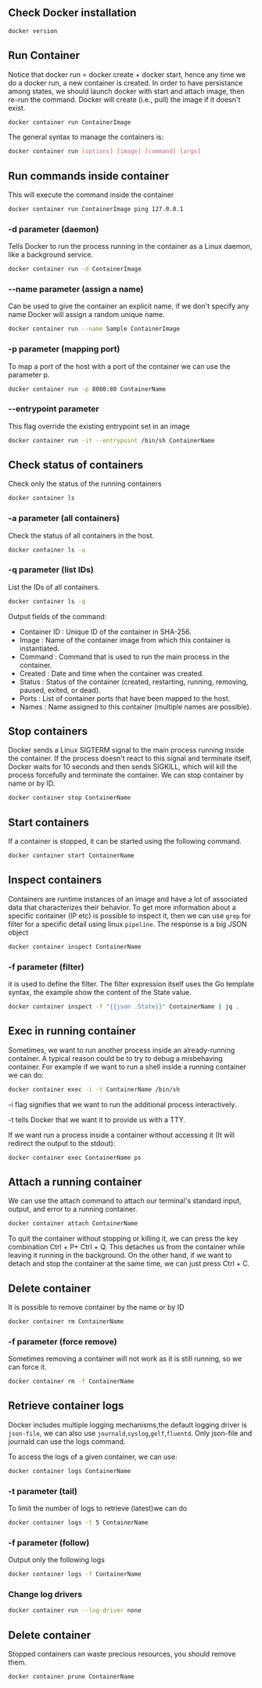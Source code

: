 ## Check Docker installation
```sh
docker version
```

## Run Container
Notice that docker run = docker create + docker start, hence any time we do a docker run, a new container is created.
In order to have persistance among states, we should launch docker with start and attach image, then re-run the command. Docker will create (i.e., pull) the image if it doesn't exist.
```sh
docker container run ContainerImage
```
The general syntax to manage the containers is:
```sh
docker container run [options] [image] [command] [args]
```

## Run commands inside container
This will execute the command inside the container
```sh
docker container run ContainerImage ping 127.0.0.1
```
### -d parameter (daemon)
Tells Docker to run the process running in the container as a Linux daemon, like a background service.
```sh
docker container run -d ContainerImage
```
### --name parameter (assign a name)
Can be used to give the container an explicit name, if we don't specify any name Docker will assign a random unique name.
```sh
docker container run --name Sample ContainerImage
```
### -p parameter (mapping port)
To map a port of the host with a port of the container we can use the parameter p.
```sh
docker container run -p 8080:80 ContainerName
```
### --entrypoint parameter
This flag override the existing entrypoint set in an image
```sh
docker container run -it --entrypoint /bin/sh ContainerName
```

## Check status of containers
Check only the status of the running containers
```sh
docker container ls
```
### -a parameter (all containers)
Check the status of all containers in the host.
```sh
docker container ls -a
```
### -q parameter (list IDs)
List the IDs of all containers.
```sh
docker container ls -q
```
Output  fields of the command:
- Container ID : Unique ID of the container in SHA-256.
- Image : Name of the container image from which this container is
instantiated.
- Command : Command that is used to run the main process in the
container.
- Created : Date and time when the container was created.
- Status : Status of the container (created, restarting, running, removing,
paused, exited, or dead).
- Ports : List of container ports that have been mapped to the host.
- Names : Name assigned to this container (multiple names are possible).

## Stop containers
Docker sends a Linux SIGTERM signal to the main process running inside the container. If the process doesn't react to this signal and terminate itself, Docker waits for 10 seconds and then sends SIGKILL, which will kill the process forcefully and terminate the container. We can stop container by name or by ID.
```sh
docker container stop ContainerName
```

## Start containers
If a container is stopped, it can be started using the following command.
```sh
docker container start ContainerName
```

## Inspect containers
Containers are runtime instances of an image and have a lot of associated data that
characterizes their behavior. To get more information about a specific container (IP etc) is possible to inspect it, then we can use `grep` for filter for a specific detail using linux `pipeline`. The response is a big JSON object
```sh
docker container inspect ContainerName
```
### -f parameter (filter)
it is used to define the filter. The filter expression itself uses
the Go template syntax, the example show the content of the State value.
```sh
docker container inspect -f "{{json .State}}" ContainerName | jq .
```

## Exec in running container
Sometimes, we want to run another process inside an already-running container. A typical reason could be to try to debug a misbehaving container. For example if we want to run a shell inside a running container we can do:
```sh
docker container exec -i -t ContainerName /bin/sh
```
 -i flag signifies that we want to run the additional process interactively. 

 -t tells Docker that we want it to provide us with a TTY.
 
 If we want run a process inside a container without accessing it (It will redirect the output to the stdout):
 ```sh
 docker container exec ContainerName ps
```

## Attach a running container
We can use the attach command to attach our terminal's standard input, output, and
error to a running container.
```sh
docker container attach ContainerName
```
To quit the container without stopping or killing it, we can press the key
combination Ctrl + P+ Ctrl + Q. This detaches us from the container while leaving it running
in the background. On the other hand, if we want to detach and stop the container at the
same time, we can just press Ctrl + C.

## Delete container
It is possible to remove container by the name or by ID
```sh
docker container rm ContainerName
```
### -f parameter (force remove)
Sometimes removing a container will not work as it is still running, so we can force it.
```sh
docker container rm -f ContainerName
```

## Retrieve container logs
Docker includes multiple logging mechanisms,the default logging driver is `json-file`, we can also use `journald`,`syslog`,`gelf`,`fluentd`.
Only json-file and journald can use the logs command.

To access the logs of a given container, we can use:
```sh
docker container logs ContainerName
```
### -t parameter (tail)
To limit the number of logs to retrieve (latest)we can do
```sh
docker container logs -t 5 ContainerName
```
### -f parameter (follow)
Output only the following logs
```sh
docker container logs -f ContainerName
```
### Change log drivers
```sh
docker container run --log-driver none
```

## Delete container
Stopped containers can waste precious resources, you should remove them.
```sh
docker container prune ContainerName
```

